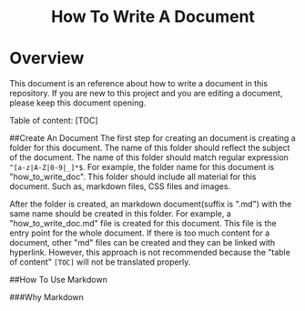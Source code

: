 <h1><p style="text-align: center;">How To Write A Document</p></h1>



Overview
====================
This document is an reference about how to write a document in this repository. 
If you are new to this project and you are editing a document, please keep this document opening.
    
Table of content:
[TOC]

##Create An Document
The first step for creating an document is creating a folder for this document. The name of this folder
should reflect the subject of the document. The name of this folder should match regular expression
`^[a-z|A-Z|0-9|_]*$`. For example, the folder name for this document is "how_to_write_doc". This folder should
include all material for this document. Such as, markdown files, CSS files and images.

After the folder is created, an markdown document(suffix is ".md") with the same name should be created in this folder.
For example, a "how_to_write_doc.md" file is created for this document. This file is the entry point for the whole 
document. If there is too much content for a document, other "md" files can be created and they can be linked with 
hyperlink. However, this approach is not recommended because the "table of content" `[TOC]` will not be translated
properly.

##How To Use Markdown

###Why Markdown
